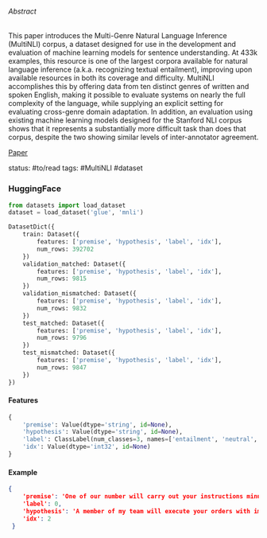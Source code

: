 ###### Abstract

This paper introduces the Multi-Genre Natural Language Inference (MultiNLI) corpus, a dataset designed for use in the development and evaluation of machine learning models for sentence understanding. At 433k examples, this resource is one of the largest corpora available for natural language inference (a.k.a. recognizing textual entailment), improving upon available resources in both its coverage and difficulty. MultiNLI accomplishes this by offering data from ten distinct genres of written and spoken English, making it possible to evaluate systems on nearly the full complexity of the language, while supplying an explicit setting for evaluating cross-genre domain adaptation. In addition, an evaluation using existing machine learning models designed for the Stanford NLI corpus shows that it represents a substantially more difficult task than does that corpus, despite the two showing similar levels of inter-annotator agreement.

[Paper](https://cims.nyu.edu/~sbowman/multinli/paper.pdf) 

status: #to/read 
tags: #MultiNLI #dataset 

### HuggingFace

```python
from datasets import load_dataset
dataset = load_dataset('glue', 'mnli')
```

```python
DatasetDict({
    train: Dataset({
        features: ['premise', 'hypothesis', 'label', 'idx'],
        num_rows: 392702
    })
    validation_matched: Dataset({
        features: ['premise', 'hypothesis', 'label', 'idx'],
        num_rows: 9815
    })
    validation_mismatched: Dataset({
        features: ['premise', 'hypothesis', 'label', 'idx'],
        num_rows: 9832
    })
    test_matched: Dataset({
        features: ['premise', 'hypothesis', 'label', 'idx'],
        num_rows: 9796
    })
    test_mismatched: Dataset({
        features: ['premise', 'hypothesis', 'label', 'idx'],
        num_rows: 9847
    })
})
```

#### Features
```python
{
	'premise': Value(dtype='string', id=None),
	'hypothesis': Value(dtype='string', id=None),
	'label': ClassLabel(num_classes=3, names=['entailment', 'neutral', 'contradiction'], names_file=None, id=None),
	'idx': Value(dtype='int32', id=None)
}
```

#### Example
```json
{
	'premise': 'One of our number will carry out your instructions minutely.',
	'label': 0,
	'hypothesis': 'A member of my team will execute your orders with immense precision.',
	'idx': 2
 }
```
